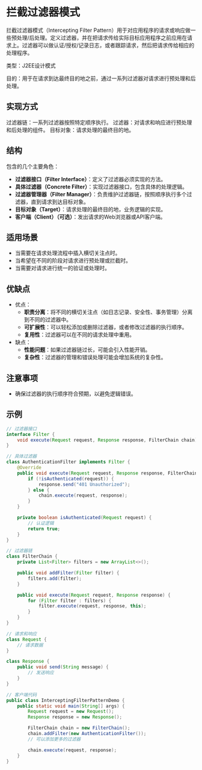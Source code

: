# 拦截过滤器模式

拦截过滤器模式（Intercepting Filter Pattern）用于对应用程序的请求或响应做一些预处理/后处理。定义过滤器，并在把请求传给实际目标应用程序之前应用在请求上。过滤器可以做认证/授权/记录日志，或者跟踪请求，然后把请求传给相应的处理程序。

类型：J2EE设计模式

目的：用于在请求到达最终目的地之前，通过一系列过滤器对请求进行预处理和后处理。

## 实现方式

过滤器链：一系列过滤器按照特定顺序执行。
过滤器：对请求和响应进行预处理和后处理的组件。
目标对象：请求处理的最终目的地。

## 结构

包含的几个主要角色：

- **过滤器接口（Filter Interface）**：定义了过滤器必须实现的方法。
- **具体过滤器（Concrete Filter）**：实现过滤器接口，包含具体的处理逻辑。
- **过滤器管理器（Filter Manager）**：负责维护过滤器链，按照顺序执行多个过滤器，直到请求到达目标对象。
- **目标对象（Target）**：请求处理的最终目的地，业务逻辑的实现。
- **客户端（Client）（可选）**：发出请求的Web浏览器或API客户端。

## 适用场景

- 当需要在请求处理流程中插入横切关注点时。
- 当希望在不同的阶段对请求进行预处理或拦截时。
- 当需要对请求进行统一的验证或处理时。

## 优缺点

- 优点：
  - **职责分离**：将不同的横切关注点（如日志记录、安全性、事务管理）分离到不同的过滤器中。
  - **可扩展性**：可以轻松添加或删除过滤器，或者修改过滤器的执行顺序。
  - **复用性**：过滤器可以在不同的请求处理中重用。
- 缺点：
  - **性能问题**：如果过滤器链过长，可能会引入性能开销。
  - **复杂性**：过滤器的管理和错误处理可能会增加系统的复杂性。

## 注意事项

- 确保过滤器的执行顺序符合预期，以避免逻辑错误。

## 示例

```java
// 过滤器接口
interface Filter {
    void execute(Request request, Response response, FilterChain chain);
}

// 具体过滤器
class AuthenticationFilter implements Filter {
    @Override
    public void execute(Request request, Response response, FilterChain chain) {
        if (!isAuthenticated(request)) {
            response.send("401 Unauthorized");
        } else {
            chain.execute(request, response);
        }
    }

    private boolean isAuthenticated(Request request) {
        // 认证逻辑
        return true;
    }
}

// 过滤器链
class FilterChain {
    private List<Filter> filters = new ArrayList<>();

    public void addFilter(Filter filter) {
        filters.add(filter);
    }

    public void execute(Request request, Response response) {
        for (Filter filter : filters) {
            filter.execute(request, response, this);
        }
    }
}

// 请求和响应
class Request {
    // 请求数据
}

class Response {
    public void send(String message) {
        // 发送响应
    }
}

// 客户端代码
public class InterceptingFilterPatternDemo {
    public static void main(String[] args) {
        Request request = new Request();
        Response response = new Response();

        FilterChain chain = new FilterChain();
        chain.addFilter(new AuthenticationFilter());
        // 可以添加更多的过滤器

        chain.execute(request, response);
    }
}
```
